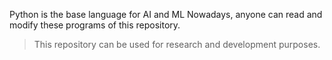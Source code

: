 Python is the base language for AI and ML Nowadays, anyone can read and modify these programs of this repository.
> This repository can be used for research and development purposes.
